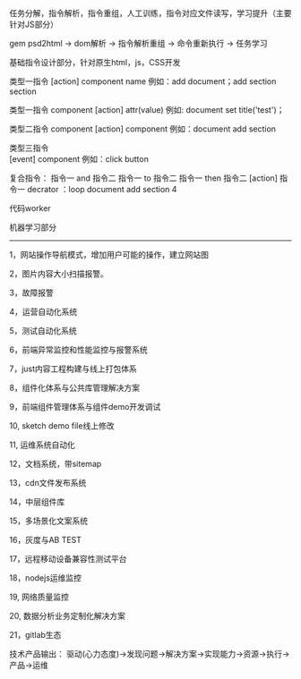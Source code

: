 任务分解，指令解析，指令重组，人工训练，指令对应文件读写，学习提升（主要针对JS部分）

gem psd2html -> dom解析 -> 指令解析重组 -> 命令重新执行 -> 任务学习

基础指令设计部分，针对原生html，js，CSS开发

类型一指令
[action] component name
例如：add document；add section section

类型一指令
component  [action] attr(value)
例如:  document set title('test')；

类型二指令
component [action] component
例如：document add section

类型三指令  
[event] component
例如：click button

复合指令：
指令一 and 指令二
指令一 to 指令二
指令一 then 指令二
[action] 指令一 decrator ：loop document add section 4

代码worker

机器学习部分

--------------
1，网站操作导航模式，增加用户可能的操作，建立网站图

2，图片内容大小扫描报警。

3，故障报警

4，运营自动化系统

5，测试自动化系统

6，前端异常监控和性能监控与报警系统

7，just内容工程构建与线上打包体系

8，组件化体系与公共库管理解决方案

9，前端组件管理体系与组件demo开发调试

10, sketch demo file线上修改

11, 运维系统自动化

12，文档系统，带sitemap

13，cdn文件发布系统

14，中层组件库

15，多场景化文案系统

16，灰度与AB TEST

17，远程移动设备兼容性测试平台

18，nodejs运维监控

19, 网络质量监控

20, 数据分析业务定制化解决方案

21，gitlab生态

技术产品输出：
驱动(心力态度)->发现问题->解决方案->实现能力->资源->执行->产品->运维
